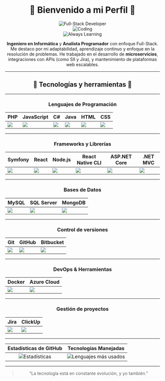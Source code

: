<div align="center" >
<p align="center">
  
  <h1>👋 Bienvenido a mi Perfil 👋</h1>

  <img src="https://img.shields.io/badge/Full--Stack-Developer-blueviolet?style=for-the-badge&logo=dev.to" alt="Full-Stack Developer"/><br>
  <img src="https://img.shields.io/badge/Coding-100%25-green?style=for-the-badge&logo=visualstudiocode" alt="Coding"/><br>
  <img src="https://img.shields.io/badge/Always--Learning-yellow?style=for-the-badge&logo=read-the-docs" alt="Always Learning"/>

</p>

<p align="center">
  <b>Ingeniero en Informática</b> y <b>Analista Programador</b> con enfoque Full-Stack.  
  Me destaco por mi adaptabilidad, aprendizaje continuo y enfoque en la resolución de problemas.  
  He trabajado en el desarrollo de <b>microservicios</b>, integraciones con APIs (como SII y Jira),  
  y mantenimiento de plataformas web escalables.
</p>

---

## 🧰 Tecnologías y herramientas 🧰

---

### Lenguajes de Programación

| PHP         | JavaScript   | C#          | Java        | HTML        | CSS         |
|-------------|--------------|-------------|-------------|-------------|-------------|
| ![](https://img.shields.io/badge/PHP-777BB4?style=for-the-badge&logo=php&logoColor=white) | ![](https://img.shields.io/badge/JavaScript-F7DF1E?style=for-the-badge&logo=javascript&logoColor=black) | ![](https://img.shields.io/badge/C%23-239120?style=for-the-badge&logo=c-sharp&logoColor=white) | ![](https://img.shields.io/badge/Java-007396?style=for-the-badge&logo=java&logoColor=white) | ![](https://img.shields.io/badge/HTML5-E34F26?style=for-the-badge&logo=html5&logoColor=white) | ![](https://img.shields.io/badge/CSS3-1572B6?style=for-the-badge&logo=css3&logoColor=white) |

---

### Frameworks y Librerías

| Symfony     | React        | Node.js     | React Native CLI | ASP.NET Core | .NET MVC    |
|-------------|--------------|-------------|------------------|--------------|-------------|
| ![](https://img.shields.io/badge/Symfony-000000?style=for-the-badge&logo=symfony&logoColor=white) | ![](https://img.shields.io/badge/React-61DAFB?style=for-the-badge&logo=react&logoColor=black) | ![](https://img.shields.io/badge/Node.js-339933?style=for-the-badge&logo=nodedotjs&logoColor=white) | ![](https://img.shields.io/badge/React_Native-20232A?style=for-the-badge&logo=react&logoColor=61DAFB) | ![](https://img.shields.io/badge/ASP.NET_Core-512BD4?style=for-the-badge&logo=dotnet&logoColor=white) | ![](https://img.shields.io/badge/.NET_MVC-512BD4?style=for-the-badge&logo=dotnet&logoColor=white) |

---

### Bases de Datos

| MySQL       | SQL Server  | MongoDB     |
|-------------|-------------|-------------|
| ![](https://img.shields.io/badge/MySQL-4479A1?style=for-the-badge&logo=mysql&logoColor=white) | ![](https://img.shields.io/badge/SQL_Server-CC2927?style=for-the-badge&logo=microsoftsqlserver&logoColor=white) | ![](https://img.shields.io/badge/MongoDB-47A248?style=for-the-badge&logo=mongodb&logoColor=white) |

---

### Control de versiones

| Git         | GitHub      | Bitbucket   |
|-------------|-------------|-------------|
| ![](https://img.shields.io/badge/Git-F05032?style=for-the-badge&logo=git&logoColor=white) | ![](https://img.shields.io/badge/GitHub-181717?style=for-the-badge&logo=github&logoColor=white) | ![](https://img.shields.io/badge/Bitbucket-0052CC?style=for-the-badge&logo=bitbucket&logoColor=white) |

---

### DevOps & Herramientas

| Docker      | Azure Cloud |
|-------------|-------------|
| ![](https://img.shields.io/badge/Docker-2496ED?style=for-the-badge&logo=docker&logoColor=white) | ![](https://img.shields.io/badge/Microsoft_Azure-0078D7?style=for-the-badge&logo=microsoftazure&logoColor=white) |

---

### Gestión de proyectos

| Jira        | ClickUp     |
|-------------|-------------|
| ![](https://img.shields.io/badge/Jira-0052CC?style=for-the-badge&logo=jira&logoColor=white) | ![](https://img.shields.io/badge/ClickUp-7B68EE?style=for-the-badge&logo=clickup&logoColor=white) |

---


| Estadísticas de GitHub | Tecnologías Manejadas  |
|:---------------------:|:-------------------:|
| ![Estadísticas](https://github-readme-stats.vercel.app/api?username=EstebanCardenas27&show_icons=true&theme=radical&hide_border=true&hide_title=true&count_private=true&line_height=24) | ![Lenguajes más usados](https://github-readme-stats.vercel.app/api/top-langs/?username=EstebanCardenas27&layout=compact&theme=radical&hide_border=true&hide_title=true) |

--- 
> “La tecnología está en constante evolución, y yo también.”

</div>
